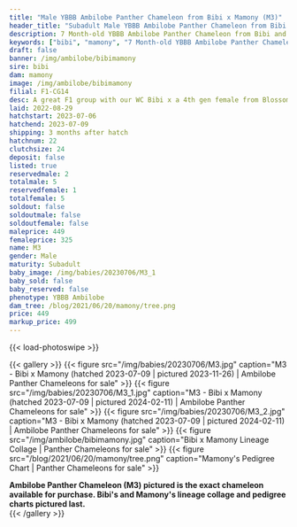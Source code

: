 ```yaml
---
title: "Male YBBB Ambilobe Panther Chameleon from Bibi x Mamony (M3)"
header_title: "Subadult Male YBBB Ambilobe Panther Chameleon from Bibi x Mamony | M3"
description: 7 Month-old YBBB Ambilobe Panther Chameleon from Bibi and Mamony. A great F1 group with our WC Bibi x a 4th gen female from Blossom x Amarillo. We've included sire and dam dendrograms if available, but you can view our Bibi or Mamony breeder pages for more information.
keywords: ["bibi", "mamony", "7 Month-old YBBB Ambilobe Panther Chameleon", "baby chameleons for sale", "buy panther chameleon", "panther for sale", "ambilobe panther chameleons for sale", "ambilobe panther chameleon for sale"]
draft: false
banner: /img/ambilobe/bibimamony
sire: bibi
dam: mamony
image: /img/ambilobe/bibimamony
filial: F1-CG14
desc: A great F1 group with our WC Bibi x a 4th gen female from Blossom x Amarillo.
laid: 2022-08-29
hatchstart: 2023-07-06
hatchend: 2023-07-09
shipping: 3 months after hatch
hatchnum: 22
clutchsize: 24
deposit: false
listed: true
reservedmale: 2
totalmale: 5
reservedfemale: 1
totalfemale: 5
soldout: false
soldoutmale: false
soldoutfemale: false
maleprice: 449
femaleprice: 325
name: M3
gender: Male
maturity: Subadult
baby_image: /img/babies/20230706/M3_1
baby_sold: false
baby_reserved: false
phenotype: YBBB Ambilobe
dam_tree: /blog/2021/06/20/mamony/tree.png
price: 449
markup_price: 499
---
```


{{< load-photoswipe >}}

{{< gallery >}}
  {{< figure src="/img/babies/20230706/M3.jpg" caption="M3 - Bibi x Mamony (hatched 2023-07-09 | pictured 2023-11-26) | Ambilobe Panther Chameleons for sale" >}}
  {{< figure src="/img/babies/20230706/M3_1.jpg" caption="M3 - Bibi x Mamony (hatched 2023-07-09 | pictured 2024-02-11) | Ambilobe Panther Chameleons for sale" >}}
  {{< figure src="/img/babies/20230706/M3_2.jpg" caption="M3 - Bibi x Mamony (hatched 2023-07-09 | pictured 2024-02-11) | Ambilobe Panther Chameleons for sale" >}}
  {{< figure src="/img/ambilobe/bibimamony.jpg" caption="Bibi x Mamony Lineage Collage | Panther Chameleons for sale" >}}
  {{< figure src="/blog/2021/06/20/mamony/tree.png" caption="Mamony's Pedigree Chart | Panther Chameleons for sale" >}}
  <figcaption itemprop="description"><strong>Ambilobe Panther Chameleon (M3) pictured is the exact chameleon available for purchase. Bibi's and Mamony's lineage collage and pedigree charts pictured last.</strong></figcaption>
{{< /gallery >}}
